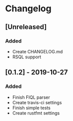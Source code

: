 # Changelog

## [Unreleased]
### Added
- Create CHANGELOG.md
- RSQL support

## [0.1.2] - 2019-10-27
### Added
- Finish FIQL parser
- Create travis-ci settings
- Finish simple tests
- Create rustfmt settings


